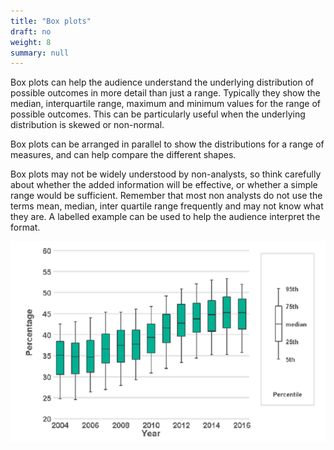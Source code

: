 ```yaml
---
title: "Box plots"
draft: no
weight: 8
summary: null
---
```


Box plots can help the audience understand the underlying distribution of possible outcomes in more detail than just a range. Typically they show the median, interquartile range, maximum and minimum values for the range of possible outcomes. This can be particularly useful when the underlying distribution is skewed or non-normal.

Box plots can be arranged in parallel to show the distributions for a range of measures, and can help compare the different shapes.

Box plots may not be widely understood by non-analysts, so think carefully about whether the added information will be effective, or whether a simple range would be sufficient. Remember that most non analysts do not use the terms mean, median, inter quartile range frequently and may not know what they are. A labelled example can be used to help the audience interpret the format.

![Example: [Deaths in the usual place of residence, Public Health England](https://www.gov.uk/government/publications/end-of-life-care-profiles-july-2018-data-update/statistical-commentary-end-of-life-care-profiles-july-2018-update). The graph depicts the percentage of individuals that die in their usual place of residence. Box plots are used to show the variation between different Clinical Commissioning Groups, and district and local authorities. A labelled box plot is presented to explain what the ranges mean.](images/box_plots.png)